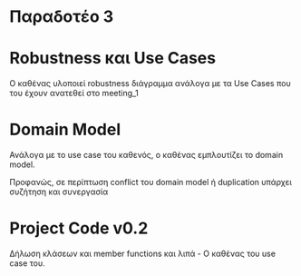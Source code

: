 # Παραδοτέο 3

# Robustness και Use Cases
Ο καθένας υλοποιεί robustness διάγραμμα ανάλογα με τα Use Cases που του έχουν ανατεθεί στο meeting_1

# Domain Model
Ανάλογα με το use case του καθενός, ο καθένας εμπλουτίζει το domain model.

Προφανώς, σε περίπτωση conflict του domain model ή duplication υπάρχει συζήτηση και συνεργασία

# Project Code v0.2

Δήλωση κλάσεων και member functions και λιπά - Ο καθένας του use case του.
